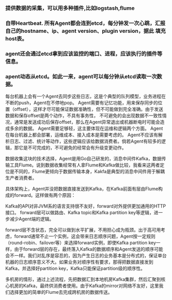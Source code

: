 ### 提供数据的采集，可以用多种插件,比如logstash,flume
### 自带Heartbeat. 所有Agent都会连到etcd，每分钟发一次心跳，汇报自己的hostname、ip、agent version、plugin version，据此 填充host表。
### agent还会通过etcd拿到应该监控的端口、进程，应该执行的插件等信息。
### apent动态从etcd。如此一来，agent可以每分钟从etcd读取一次数据。



每台机器上会有一个Agent去同步这些日志，这是个典型的队列模型，业务进程在不断的push，Agent在不停地pop。
Agent需要有记忆功能，用来保存同步的位置（offset），这样才尽可能保证数据准确性，但不可能做到完全准确。由于发送数据和保存offset是两个动作，不具有事务性，
不可避免的会出现数据不一致性情况，通常是发送成功后保存offset，那么在Agent异常退出或机器断电时可能会造成多余的数据。 Agent需要足够轻，这主要体现在运维和逻辑两个方面。
Agent在每台机器上都会部署，运维成本、接入成本是需要考虑的。
Agent不应该有解析日志、过滤、统计等动作，这些逻辑应该给数据消费者。倘若Agent有较多的逻辑，那它是不可完成的，不可避免的经常会有升级变更动作。

数据收集这块的技术选择，Agent是用Go自己研发的，消息中间件Kafka，数据传输工具Flume。说到数据收集经常有人拿Flume和Kafka做比较，我看来这两者定位是不同的，Flume更倾向于数据传输本身，Kakfa是典型的消息中间件用于解耦生产者消费者。

 

具体架构上，Agent并没把数据直接发送到Kafka，在Kafka前面有层由Flume构成的forward。这样做有两个原因：

Kafka的API对非JVM系的语言支持很不友好，forward对外提供更加通用的HTTP接口。
forward层可以做路由、Kafka topic和Kafka partition key等逻辑，进一步减少Agent端的逻辑。
 

forward层不含状态，完全可以做到水平扩展，不用担心成为瓶颈。出于高可用考虑，forward通常不止一个实例，这会带来日志顺序问题，Agent按一定规则（round-robin、failover等）来选择forward实例，即使Kafka partition key一样，由于forward层的存在，最终落入Kafka的数据顺序和Agent发送的顺序可能会不一样。我们对乱序是容忍的，因为产生日志的业务基本是分布式的，保证单台机器的日志顺序意义不大。如果业务对顺序性有要求，那得把数据直接发到Kafka，并选择好partition key，Kafka只能保证partition级的顺序性。

 

多机房的情形，通过上述流程，先把数据汇到本地机房Kafka集群，然后汇聚到核心机房的Kafka，最终供消费者使用。由于Kafka的mirror对网络不友好，这里我们选择更加的简单的Flume去完成跨机房的数据传送。